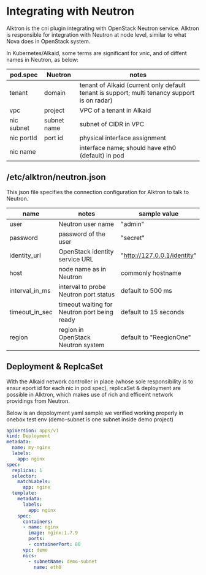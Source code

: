 # Integrating with Neutron
Alktron is the cni plugin integrating with OpenStack Neutron service. Alktron is responsible for integration with Neutron at node level, similar to what Nova does in OpenStack system.

In Kubernetes/Alkaid, some terms are significant for vnic, and of diffent names in Neutron, as below:

| pod.spec | Nuetron | notes |
| --- | --- | --- |
| tenant | domain | tenant of Alkaid (current only default tenant is support; multi tenancy support is on radar) |
| vpc | project | VPC of a tenant in Alkaid |
| nic subnet | subnet name | subnet of CIDR in VPC |
| nic portId | port id | physical interface assignment |
| nic name | |  interface name; should have eth0 (default) in pod |


## /etc/alktron/neutron.json
This json file specifies the connection configuration for Alktron to talk to Neutron.

| name | notes | sample value |
| --- | --- | --- |
| user | Neutron user name | "admin" |
| password | password of the user | "secret" |
| identity_url | OpenStack identity service URL | "http://127.0.0.1/identity" |
| host | node name as in Neutron | commonly hostname |
| interval_in_ms | interval to probe Neutron port status | default to 500 ms | 
| timeout_in_sec | timeout waiting for Neutron port being ready | default to 15 seconds | 
| region | region in OpenStack Neutron system | default to "ReegionOne" |

## Deployment & ReplcaSet
With the Alkaid network controller in place (whose sole responsibility is to ensur eport id for each nic in pod spec), replicaSet & deployment are possible in Alktron, which makes use of rich and efficeint network providings from Neutron.

Below is an depoloyment yaml sample we verified working properly in onebox test env (demo-subnet is one subnet inside demo project)
```yaml
apiVersion: apps/v1
kind: Deployment
metadata:
  name: my-nginx
  labels:
    app: nginx
spec:
  replicas: 1
  selector:
    matchLabels:
      app: nginx
  template:
    metadata:
      labels:
        app: nginx
    spec:
      containers:
      - name: nginx
        image: nginx:1.7.9
        ports:
        - containerPort: 80
      vpc: demo
      nics:
        - subnetName: demo-subnet
          name: eth0
```
